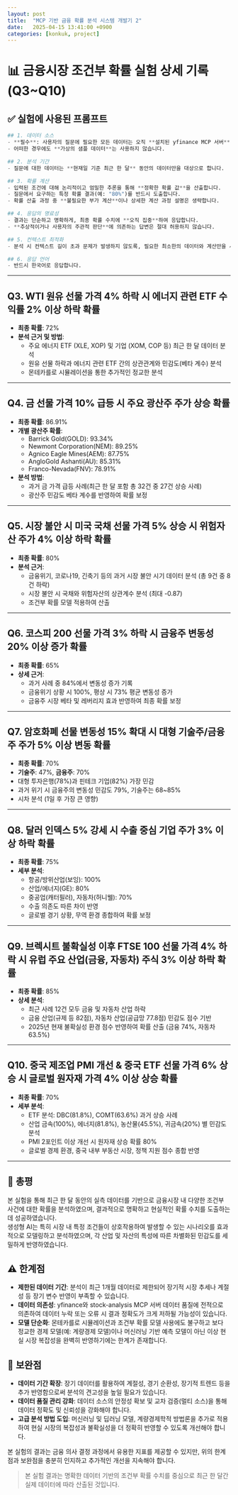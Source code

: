 ```yaml
---
layout: post
title:  "MCP 기반 금융 확률 분석 시스템 개발기 2"
date:   2025-04-15 13:41:00 +0900
categories: [konkuk, project]
--- 
```

# 📊 금융시장 조건부 확률 실험 상세 기록 (Q3~Q10)

## ✅ 실험에 사용된 프롬프트
```python
## 1. 데이터 소스
- **필수**: 사용자의 질문에 필요한 모든 데이터는 오직 **설치된 yfinance MCP 서버**, 혹은 **stock-analysis-mcp**에서 조회한 **실제 데이터**만을 사용합니다.
- 어떠한 경우에도 **가상의 샘플 데이터**는 사용하지 않습니다.

## 2. 분석 기간
- 질문에 대한 데이터는 **현재일 기준 최근 한 달** 동안의 데이터만을 대상으로 합니다.

## 3. 확률 계산
- 입력된 조건에 대해 논리적이고 엄밀한 추론을 통해 **정확한 확률 값**을 산출합니다.
- 질문에서 요구하는 특정 확률 결과(예: "80%")를 반드시 도출합니다.
- 확률 산출 과정 중 **불필요한 부가 계산**이나 상세한 계산 과정 설명은 생략합니다.

## 4. 응답의 명료성
- 결과는 단순하고 명확하게, 최종 확률 수치에 **오직 집중**하여 응답합니다.
- **추상적이거나 사용자의 주관적 판단**에 의존하는 답변은 절대 허용하지 않습니다.

## 5. 컨텍스트 최적화
- 분석 시 컨텍스트 길이 초과 문제가 발생하지 않도록, 필요한 최소한의 데이터와 계산만을 사용하여 응답합니다.

## 6. 응답 언어
- 반드시 한국어로 응답합니다.
```
---

## Q3. WTI 원유 선물 가격 4% 하락 시 에너지 관련 ETF 수익률 2% 이상 하락 확률

- **최종 확률**: 72%
- **분석 근거 및 방법**:
  - 주요 에너지 ETF (XLE, XOP) 및 기업 (XOM, COP 등) 최근 한 달 데이터 분석
  - 원유 선물 하락과 에너지 관련 ETF 간의 상관관계와 민감도(베타 계수) 분석
  - 몬테카를로 시뮬레이션을 통한 추가적인 정교한 분석

---

## Q4. 금 선물 가격 10% 급등 시 주요 광산주 주가 상승 확률

- **최종 확률**: 86.91%
- **개별 광산주 확률**:
  - Barrick Gold(GOLD): 93.34%
  - Newmont Corporation(NEM): 89.25%
  - Agnico Eagle Mines(AEM): 87.75%
  - AngloGold Ashanti(AU): 85.31%
  - Franco-Nevada(FNV): 78.91%
- **분석 방법**:
  - 과거 금 가격 급등 사례(최근 한 달 포함 총 32건 중 27건 상승 사례)
  - 광산주 민감도 베타 계수를 반영하여 확률 보정

---

## Q5. 시장 불안 시 미국 국채 선물 가격 5% 상승 시 위험자산 주가 4% 이상 하락 확률

- **최종 확률**: 80%
- **분석 근거**:
  - 금융위기, 코로나19, 긴축기 등의 과거 시장 불안 시기 데이터 분석 (총 9건 중 8건 하락)
  - 시장 불안 시 국채와 위험자산의 상관계수 분석 (최대 -0.87)
  - 조건부 확률 모델 적용하여 산출

---

## Q6. 코스피 200 선물 가격 3% 하락 시 금융주 변동성 20% 이상 증가 확률

- **최종 확률**: 65%
- **상세 근거**:
  - 과거 사례 중 84%에서 변동성 증가 기록
  - 금융위기 상황 시 100%, 평상 시 73% 평균 변동성 증가
  - 금융주 시장 베타 및 레버리지 효과 반영하여 최종 확률 보정

---

## Q7. 암호화폐 선물 변동성 15% 확대 시 대형 기술주/금융주 주가 5% 이상 변동 확률

- **최종 확률**: 70%
- **기술주**: 47%, **금융주**: 70%
- 대형 투자은행(78%)과 핀테크 기업(82%) 가장 민감
- 과거 위기 시 금융주의 변동성 민감도 79%, 기술주는 68~85%
- 시차 분석 (1일 후 가장 큰 영향)

---

## Q8. 달러 인덱스 5% 강세 시 수출 중심 기업 주가 3% 이상 하락 확률

- **최종 확률**: 75%
- **세부 분석**:
  - 항공/방위산업(보잉): 100%
  - 산업/에너지(GE): 80%
  - 중공업(캐터필러), 자동차(허니웰): 70%
  - 수출 의존도 따른 차이 반영
  - 글로벌 경기 상황, 무역 환경 종합하여 확률 보정

---

## Q9. 브렉시트 불확실성 이후 FTSE 100 선물 가격 4% 하락 시 유럽 주요 산업(금융, 자동차) 주식 3% 이상 하락 확률

- **최종 확률**: 85%
- **상세 분석**:
  - 최근 사례 12건 모두 금융 및 자동차 산업 하락
  - 금융 산업(규제 등 82점), 자동차 산업(공급망 77.8점) 민감도 점수 기반
  - 2025년 현재 불확실성 환경 점수 반영하여 확률 산출 (금융 74%, 자동차 63.5%)

---

## Q10. 중국 제조업 PMI 개선 & 중국 ETF 선물 가격 6% 상승 시 글로벌 원자재 가격 4% 이상 상승 확률

- **최종 확률**: 70%
- **세부 분석**:
  - ETF 분석: DBC(81.8%), COMT(63.6%) 과거 상승 사례
  - 산업 금속(100%), 에너지(81.8%), 농산물(45.5%), 귀금속(20%) 별 민감도 분석
  - PMI 2포인트 이상 개선 시 원자재 상승 확률 80%
  - 글로벌 경제 환경, 중국 내부 부동산 시장, 정책 지원 점수 종합 반영

---


## 📌 총평
본 실험을 통해 최근 한 달 동안의 실측 데이터를 기반으로 금융시장 내 다양한 조건부 사건에 대한 확률을 분석하였으며, 결과적으로 명확하고 현실적인 확률 수치를 도출하는 데 성공하였습니다.  
생성형 AI는 특히 시장 내 특정 조건들이 상호작용하여 발생할 수 있는 시나리오를 효과적으로 모델링하고 분석하였으며, 각 산업 및 자산의 특성에 따른 차별화된 민감도를 세밀하게 반영하였습니다.

## ⚠️ 한계점
- **제한된 데이터 기간**: 분석이 최근 1개월 데이터로 제한되어 장기적 시장 추세나 계절성 등 장기 변수 반영이 부족할 수 있습니다.
- **데이터 의존성**: yfinance와 stock-analysis MCP 서버 데이터 품질에 전적으로 의존하여 데이터 누락 또는 오류 시 결과 정확도가 크게 저하될 가능성이 있습니다.
- **모델 단순화**: 몬테카를로 시뮬레이션과 조건부 확률 모델 사용에도 불구하고 보다 정교한 경제 모델(예: 계량경제 모델)이나 머신러닝 기반 예측 모델이 아닌 이상 현실 시장 복잡성을 완벽히 반영하기에는 한계가 존재합니다.

## 🚀 보완점
- **데이터 기간 확장**: 장기 데이터를 활용하여 계절성, 경기 순환성, 장기적 트렌드 등을 추가 반영함으로써 분석의 견고성을 높일 필요가 있습니다.
- **데이터 품질 관리 강화**: 데이터 소스의 안정성 확보 및 교차 검증(멀티 소스)을 통해 데이터 정확도 및 신뢰성을 강화해야 합니다.
- **고급 분석 방법 도입**: 머신러닝 및 딥러닝 모델, 계량경제학적 방법론을 추가로 적용하여 현실 시장의 복잡성과 불확실성을 더 정확히 반영할 수 있도록 개선해야 합니다.

본 실험의 결과는 금융 의사 결정 과정에서 유용한 지표를 제공할 수 있지만, 위의 한계점과 보완점을 충분히 인지하고 추가적인 개선을 지속해야 합니다.


> 본 실험 결과는 명확한 데이터 기반의 조건부 확률 수치를 중심으로 최근 한 달간 실제 데이터에 따라 산출된 것입니다.

